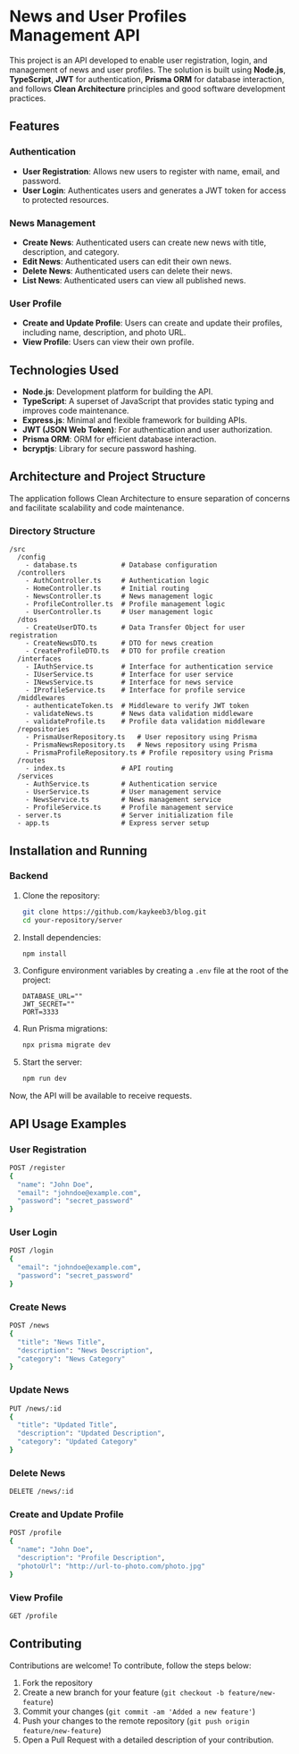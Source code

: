 # News and User Profiles Management API

This project is an API developed to enable user registration, login, and management of news and user profiles. The solution is built using **Node.js**, **TypeScript**, **JWT** for authentication, **Prisma ORM** for database interaction, and follows **Clean Architecture** principles and good software development practices.

## Features

### Authentication
- **User Registration**: Allows new users to register with name, email, and password.
- **User Login**: Authenticates users and generates a JWT token for access to protected resources.

### News Management
- **Create News**: Authenticated users can create new news with title, description, and category.
- **Edit News**: Authenticated users can edit their own news.
- **Delete News**: Authenticated users can delete their news.
- **List News**: Authenticated users can view all published news.

### User Profile
- **Create and Update Profile**: Users can create and update their profiles, including name, description, and photo URL.
- **View Profile**: Users can view their own profile.

## Technologies Used

- **Node.js**: Development platform for building the API.
- **TypeScript**: A superset of JavaScript that provides static typing and improves code maintenance.
- **Express.js**: Minimal and flexible framework for building APIs.
- **JWT (JSON Web Token)**: For authentication and user authorization.
- **Prisma ORM**: ORM for efficient database interaction.
- **bcryptjs**: Library for secure password hashing.

## Architecture and Project Structure

The application follows Clean Architecture to ensure separation of concerns and facilitate scalability and code maintenance.

### Directory Structure

```
/src
  /config
    - database.ts           # Database configuration
  /controllers
    - AuthController.ts     # Authentication logic
    - HomeController.ts     # Initial routing
    - NewsController.ts     # News management logic
    - ProfileController.ts  # Profile management logic
    - UserController.ts     # User management logic
  /dtos
    - CreateUserDTO.ts      # Data Transfer Object for user registration
    - CreateNewsDTO.ts      # DTO for news creation
    - CreateProfileDTO.ts   # DTO for profile creation
  /interfaces
    - IAuthService.ts       # Interface for authentication service
    - IUserService.ts       # Interface for user service
    - INewsService.ts       # Interface for news service
    - IProfileService.ts    # Interface for profile service
  /middlewares
    - authenticateToken.ts  # Middleware to verify JWT token
    - validateNews.ts       # News data validation middleware
    - validateProfile.ts    # Profile data validation middleware
  /repositories
    - PrismaUserRepository.ts   # User repository using Prisma
    - PrismaNewsRepository.ts   # News repository using Prisma
    - PrismaProfileRepository.ts # Profile repository using Prisma
  /routes
    - index.ts              # API routing
  /services
    - AuthService.ts        # Authentication service
    - UserService.ts        # User management service
    - NewsService.ts        # News management service
    - ProfileService.ts     # Profile management service
  - server.ts               # Server initialization file
  - app.ts                  # Express server setup
```

## Installation and Running

### Backend

1. Clone the repository:

   ```bash
   git clone https://github.com/kaykeeb3/blog.git
   cd your-repository/server
   ```

2. Install dependencies:

   ```bash
   npm install
   ```

3. Configure environment variables by creating a `.env` file at the root of the project:

   ```env
   DATABASE_URL=""
   JWT_SECRET=""
   PORT=3333
   ```

4. Run Prisma migrations:

   ```bash
   npx prisma migrate dev
   ```

5. Start the server:

   ```bash
   npm run dev
   ```

Now, the API will be available to receive requests.

## API Usage Examples

### User Registration

```bash
POST /register
{
  "name": "John Doe",
  "email": "johndoe@example.com",
  "password": "secret_password"
}
```

### User Login

```bash
POST /login
{
  "email": "johndoe@example.com",
  "password": "secret_password"
}
```

### Create News

```bash
POST /news
{
  "title": "News Title",
  "description": "News Description",
  "category": "News Category"
}
```

### Update News

```bash
PUT /news/:id
{
  "title": "Updated Title",
  "description": "Updated Description",
  "category": "Updated Category"
}
```

### Delete News

```bash
DELETE /news/:id
```

### Create and Update Profile

```bash
POST /profile
{
  "name": "John Doe",
  "description": "Profile Description",
  "photoUrl": "http://url-to-photo.com/photo.jpg"
}
```

### View Profile

```bash
GET /profile
```

## Contributing

Contributions are welcome! To contribute, follow the steps below:

1. Fork the repository
2. Create a new branch for your feature (`git checkout -b feature/new-feature`)
3. Commit your changes (`git commit -am 'Added a new feature'`)
4. Push your changes to the remote repository (`git push origin feature/new-feature`)
5. Open a Pull Request with a detailed description of your contribution.
